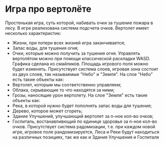 # Игра про вертолёте
Простенькая игра, суть которой, набивать очки за тушение пожара в лесу.
В игре реализована система подсчета очков.
Вертолет имеет несколько характеристик: 
 - Жизни, при потери всех жизней игра заканчивается;
 - Запас воды, для тушения огня;
 - Очки, которые можно получить за тушения огня.
Управлять вертолётом можно при помощи классической раскладки WASD.
Графика сделана из смайликов.
Площадь игрового поля можно будет изменять.
Присутствует система слоев, игровая зона состоит из двух слоев, так называемые "Небо" и "Земля". 
На слое "Небо" есть такие объекты как:
 - Вертолет, которым мы соответственно управляем;
 - Облака, скрывающие то что находятся за ними;
 - Грозы, наносящие урон вертолету.
На слое "Земля" есть такие объекты как:
 - Река, в которой нужно будет пополнять запас воды для тушения;
 - Дерево, которое может сгореть;
 - Здание Улучшений, улучшающий вертолет за n-ное кол-во очков;
 - Госпиталь, востанавливющий по единице здоровья за n-ное кол-во очков.
Присутствует система радомизации, т.е. при каждом новой игре, игровое поле рандомизируется, Леса и Реки будут находиться на различных позициях, так же как и Здания Улучшения и Госпиталя